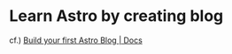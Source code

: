 # Learn Astro by creating blog

cf.) [Build your first Astro Blog | Docs](https://docs.astro.build/en/tutorial/0-introduction/)
